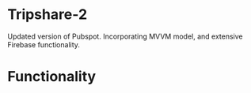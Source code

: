 # Tripshare-2

Updated version of Pubspot. Incorporating MVVM model, and extensive Firebase functionality.

# Functionality
